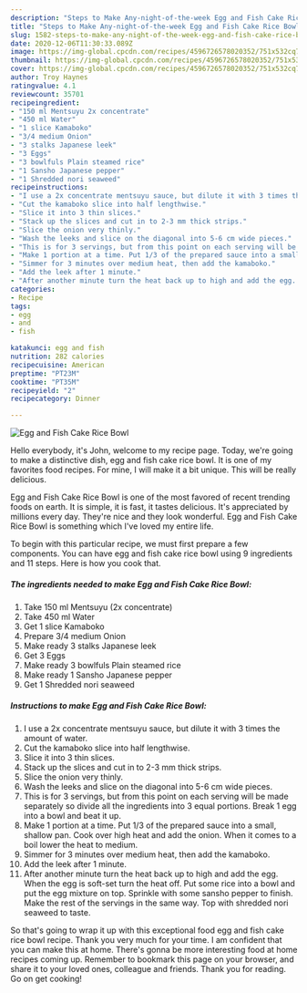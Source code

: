 ```yaml
---
description: "Steps to Make Any-night-of-the-week Egg and Fish Cake Rice Bowl"
title: "Steps to Make Any-night-of-the-week Egg and Fish Cake Rice Bowl"
slug: 1582-steps-to-make-any-night-of-the-week-egg-and-fish-cake-rice-bowl
date: 2020-12-06T11:30:33.089Z
image: https://img-global.cpcdn.com/recipes/4596726578020352/751x532cq70/egg-and-fish-cake-rice-bowl-recipe-main-photo.jpg
thumbnail: https://img-global.cpcdn.com/recipes/4596726578020352/751x532cq70/egg-and-fish-cake-rice-bowl-recipe-main-photo.jpg
cover: https://img-global.cpcdn.com/recipes/4596726578020352/751x532cq70/egg-and-fish-cake-rice-bowl-recipe-main-photo.jpg
author: Troy Haynes
ratingvalue: 4.1
reviewcount: 35701
recipeingredient:
- "150 ml Mentsuyu 2x concentrate"
- "450 ml Water"
- "1 slice Kamaboko"
- "3/4 medium Onion"
- "3 stalks Japanese leek"
- "3 Eggs"
- "3 bowlfuls Plain steamed rice"
- "1 Sansho Japanese pepper"
- "1 Shredded nori seaweed"
recipeinstructions:
- "I use a 2x concentrate mentsuyu sauce, but dilute it with 3 times the amount of water."
- "Cut the kamaboko slice into half lengthwise."
- "Slice it into 3 thin slices."
- "Stack up the slices and cut in to 2-3 mm thick strips."
- "Slice the onion very thinly."
- "Wash the leeks and slice on the diagonal into 5-6 cm wide pieces."
- "This is for 3 servings, but from this point on each serving will be made separately so divide all the ingredients into 3 equal portions. Break 1 egg into a bowl and beat it up."
- "Make 1 portion at a time. Put 1/3 of the prepared sauce into a small, shallow pan. Cook over high heat and add the onion. When it comes to a boil lower the heat to medium."
- "Simmer for 3 minutes over medium heat, then add the kamaboko."
- "Add the leek after 1 minute."
- "After another minute turn the heat back up to high and add the egg. When the egg is soft-set turn the heat off. Put some rice into a bowl and put the egg mixture on top. Sprinkle with some sansho pepper to finish. Make the rest of the servings in the same way. Top with shredded nori seaweed to taste."
categories:
- Recipe
tags:
- egg
- and
- fish

katakunci: egg and fish 
nutrition: 282 calories
recipecuisine: American
preptime: "PT23M"
cooktime: "PT35M"
recipeyield: "2"
recipecategory: Dinner

---
```



![Egg and Fish Cake Rice Bowl](https://img-global.cpcdn.com/recipes/4596726578020352/751x532cq70/egg-and-fish-cake-rice-bowl-recipe-main-photo.jpg)

Hello everybody, it's John, welcome to my recipe page. Today, we're going to make a distinctive dish, egg and fish cake rice bowl. It is one of my favorites food recipes. For mine, I will make it a bit unique. This will be really delicious.

Egg and Fish Cake Rice Bowl is one of the most favored of recent trending foods on earth. It is simple, it is fast, it tastes delicious. It's appreciated by millions every day. They're nice and they look wonderful. Egg and Fish Cake Rice Bowl is something which I've loved my entire life.




To begin with this particular recipe, we must first prepare a few components. You can have egg and fish cake rice bowl using 9 ingredients and 11 steps. Here is how you cook that.

<!--inarticleads1-->

##### The ingredients needed to make Egg and Fish Cake Rice Bowl:

1. Take 150 ml Mentsuyu (2x concentrate)
1. Take 450 ml Water
1. Get 1 slice Kamaboko
1. Prepare 3/4 medium Onion
1. Make ready 3 stalks Japanese leek
1. Get 3 Eggs
1. Make ready 3 bowlfuls Plain steamed rice
1. Make ready 1 Sansho Japanese pepper
1. Get 1 Shredded nori seaweed




<!--inarticleads2-->

##### Instructions to make Egg and Fish Cake Rice Bowl:

1. I use a 2x concentrate mentsuyu sauce, but dilute it with 3 times the amount of water.
1. Cut the kamaboko slice into half lengthwise.
1. Slice it into 3 thin slices.
1. Stack up the slices and cut in to 2-3 mm thick strips.
1. Slice the onion very thinly.
1. Wash the leeks and slice on the diagonal into 5-6 cm wide pieces.
1. This is for 3 servings, but from this point on each serving will be made separately so divide all the ingredients into 3 equal portions. Break 1 egg into a bowl and beat it up.
1. Make 1 portion at a time. Put 1/3 of the prepared sauce into a small, shallow pan. Cook over high heat and add the onion. When it comes to a boil lower the heat to medium.
1. Simmer for 3 minutes over medium heat, then add the kamaboko.
1. Add the leek after 1 minute.
1. After another minute turn the heat back up to high and add the egg. When the egg is soft-set turn the heat off. Put some rice into a bowl and put the egg mixture on top. Sprinkle with some sansho pepper to finish. Make the rest of the servings in the same way. Top with shredded nori seaweed to taste.




So that's going to wrap it up with this exceptional food egg and fish cake rice bowl recipe. Thank you very much for your time. I am confident that you can make this at home. There's gonna be more interesting food at home recipes coming up. Remember to bookmark this page on your browser, and share it to your loved ones, colleague and friends. Thank you for reading. Go on get cooking!
